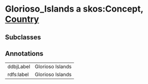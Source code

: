 # Glorioso_Islands a skos:Concept, [Country](/0.1/Country)

## Subclasses

## Annotations

|||
|-----|-----|
|ddbjLabel|Glorioso Islands|
|rdfs:label|Glorioso Islands|

